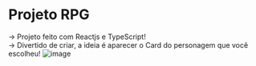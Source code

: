 # Projeto RPG

-> Projeto feito com Reactjs e TypeScript!<br>
-> Divertido de criar, a ideia é aparecer o Card do personagem que você escolheu!
![image](https://github.com/DevGabiMrqs/Projeto-Dev-Heroe-RPG/assets/114935103/469217af-bbb7-494e-acb8-2d970ca81b23)

